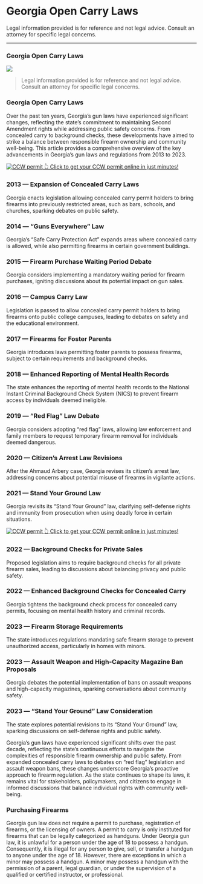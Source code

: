 # Georgia Open Carry Laws

Legal information provided is for reference and not legal advice. Consult an attorney for specific legal concerns. 

* * *

### Georgia Open Carry Laws

![](https://cdn-images-1.medium.com/max/800/1*buhYBw80ffunsDAehlMHFg.png)

> Legal information provided is for reference and not legal advice. Consult an attorney for specific legal concerns.

### Georgia Open Carry Laws

Over the past ten years, Georgia’s gun laws have experienced significant changes, reflecting the state’s commitment to maintaining Second Amendment rights while addressing public safety concerns. From concealed carry to background checks, these developments have aimed to strike a balance between responsible firearm ownership and community well-being. This article provides a comprehensive overview of the key advancements in Georgia’s gun laws and regulations from 2013 to 2023.

<a href="https://serp.ly/ccw">
<div>
    <img src="https://cdn-images-1.medium.com/max/1200/1*aCmvRhaa5Xjz4zDZxHzAjg.png" alt="CCW permit">
    👆 Click to get your CCW permit online in just minutes!
</div>
</a>

### 2013 — Expansion of Concealed Carry Laws

Georgia enacts legislation allowing concealed carry permit holders to bring firearms into previously restricted areas, such as bars, schools, and churches, sparking debates on public safety.

### 2014 — “Guns Everywhere” Law

Georgia’s “Safe Carry Protection Act” expands areas where concealed carry is allowed, while also permitting firearms in certain government buildings.

### 2015 — Firearm Purchase Waiting Period Debate

Georgia considers implementing a mandatory waiting period for firearm purchases, igniting discussions about its potential impact on gun sales.

### 2016 — Campus Carry Law

Legislation is passed to allow concealed carry permit holders to bring firearms onto public college campuses, leading to debates on safety and the educational environment.

### 2017 — Firearms for Foster Parents

Georgia introduces laws permitting foster parents to possess firearms, subject to certain requirements and background checks.

### 2018 — Enhanced Reporting of Mental Health Records

The state enhances the reporting of mental health records to the National Instant Criminal Background Check System (NICS) to prevent firearm access by individuals deemed ineligible.

### 2019 — “Red Flag” Law Debate

Georgia considers adopting “red flag” laws, allowing law enforcement and family members to request temporary firearm removal for individuals deemed dangerous.

### 2020 — Citizen’s Arrest Law Revisions

After the Ahmaud Arbery case, Georgia revises its citizen’s arrest law, addressing concerns about potential misuse of firearms in vigilante actions.

### 2021 — Stand Your Ground Law

Georgia revisits its “Stand Your Ground” law, clarifying self-defense rights and immunity from prosecution when using deadly force in certain situations.


<a href="https://serp.ly/ccw">
<div>
    <img src="https://cdn-images-1.medium.com/max/1200/1*TMCVgNoKp2NAtvLSAMkaJg.png" alt="CCW permit">
    👆 Click to get your CCW permit online in just minutes!
</div>
</a>


### 2022 — Background Checks for Private Sales

Proposed legislation aims to require background checks for all private firearm sales, leading to discussions about balancing privacy and public safety.

### 2022 — Enhanced Background Checks for Concealed Carry

Georgia tightens the background check process for concealed carry permits, focusing on mental health history and criminal records.

### 2023 — Firearm Storage Requirements

The state introduces regulations mandating safe firearm storage to prevent unauthorized access, particularly in homes with minors.

### 2023 — Assault Weapon and High-Capacity Magazine Ban Proposals

Georgia debates the potential implementation of bans on assault weapons and high-capacity magazines, sparking conversations about community safety.

### 2023 — “Stand Your Ground” Law Consideration

The state explores potential revisions to its “Stand Your Ground” law, sparking discussions on self-defense rights and public safety.

Georgia’s gun laws have experienced significant shifts over the past decade, reflecting the state’s continuous efforts to navigate the complexities of responsible firearm ownership and public safety. From expanded concealed carry laws to debates on “red flag” legislation and assault weapon bans, these changes underscore Georgia’s proactive approach to firearm regulation. As the state continues to shape its laws, it remains vital for stakeholders, policymakers, and citizens to engage in informed discussions that balance individual rights with community well-being.

### Purchasing Firearms

Georgia gun law does not require a permit to purchase, registration of firearms, or the licensing of owners. A permit to carry is only instituted for firearms that can be legally categorized as handguns. Under Georgia gun law, it is unlawful for a person under the age of 18 to possess a handgun. Consequently, it is illegal for any person to give, sell, or transfer a handgun to anyone under the age of 18. However, there are exceptions in which a minor may possess a handgun. A minor may possess a handgun with the permission of a parent, legal guardian, or under the supervision of a qualified or certified instructor, or professional.



